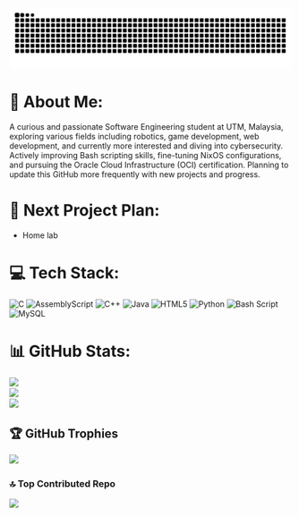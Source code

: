 <picture>
<source media="(prefers-color-scheme: dark)" srcset="https://github.com/sensei-0z/sensei-0z/blob/gh-snk-contribs-graph-output/github-snake-dark.svg" />
<source media="(prefers-color-scheme: light)" srcset="https://github.com/sensei-0z/sensei-0z/blob/gh-snk-contribs-graph-output/github-snake.svg" />
<img alt="Github Snake Contributions Graph Animation" src="https://github.com/sensei-0z/sensei-0z/blob/gh-snk-contribs-graph-output/github-snake.svg" />
</picture>

# 💫 About Me:
A curious and passionate Software Engineering student at UTM, Malaysia, exploring various fields including robotics, game development, web development, and currently more interested and diving into cybersecurity. Actively improving Bash scripting skills, fine-tuning NixOS configurations, and pursuing the Oracle Cloud Infrastructure (OCI) certification. 
Planning to update this GitHub more frequently with new projects and progress.

# 🚧 Next Project Plan:
- Home lab

# 💻 Tech Stack:
![C](https://img.shields.io/badge/c-%2300599C.svg?style=for-the-badge&logo=c&logoColor=white) ![AssemblyScript](https://img.shields.io/badge/assembly%20script-%23000000.svg?style=for-the-badge&logo=assemblyscript&logoColor=white) ![C++](https://img.shields.io/badge/c++-%2300599C.svg?style=for-the-badge&logo=c%2B%2B&logoColor=white) ![Java](https://img.shields.io/badge/java-%23ED8B00.svg?style=for-the-badge&logo=openjdk&logoColor=white) ![HTML5](https://img.shields.io/badge/html5-%23E34F26.svg?style=for-the-badge&logo=html5&logoColor=white) ![Python](https://img.shields.io/badge/python-3670A0?style=for-the-badge&logo=python&logoColor=ffdd54) ![Bash Script](https://img.shields.io/badge/bash_script-%23121011.svg?style=for-the-badge&logo=gnu-bash&logoColor=white) ![MySQL](https://img.shields.io/badge/mysql-4479A1.svg?style=for-the-badge&logo=mysql&logoColor=white)
# 📊 GitHub Stats:
![](https://github-readme-stats.vercel.app/api?username=sensei-0z&theme=dark&hide_border=false&include_all_commits=false&count_private=false)<br/>
![](https://nirzak-streak-stats.vercel.app/?user=sensei-0z&theme=dark&hide_border=false)<br/>
![](https://github-readme-stats.vercel.app/api/top-langs/?username=sensei-0z&theme=dark&hide_border=false&include_all_commits=false&count_private=false&layout=compact)

## 🏆 GitHub Trophies
![](https://github-profile-trophy.vercel.app/?username=sensei-0z&theme=radical&no-frame=false&no-bg=true&margin-w=4)

### 🔝 Top Contributed Repo
![](https://github-contributor-stats.vercel.app/api?username=sensei-0z&limit=5&theme=dark&combine_all_yearly_contributions=true)

